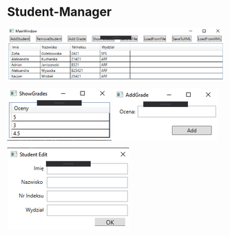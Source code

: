 # Student-Manager

![](Images/MainWindow.png)

![](Images/Show%20Grades.png)
![](Images/Add%20Grade.png)

![](Images/Add%20Student.png)
